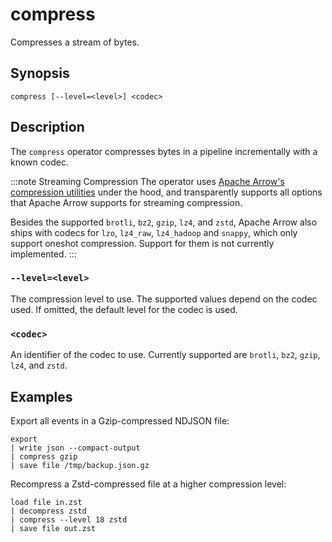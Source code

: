 # compress

Compresses a stream of bytes.

## Synopsis

```
compress [--level=<level>] <codec>
```

## Description

The `compress` operator compresses bytes in a pipeline incrementally with a
known codec.

:::note Streaming Compression
The operator uses [Apache Arrow's compression
utilities][apache-arrow-compression] under the hood, and transparently supports
all options that Apache Arrow supports for streaming compression.

Besides the supported `brotli`, `bz2`, `gzip`, `lz4`, and `zstd`, Apache Arrow
also ships with codecs for `lzo`, `lz4_raw`, `lz4_hadoop` and `snappy`, which
only support oneshot compression. Support for them is not currently implemented.
:::

[apache-arrow-compression]: https://arrow.apache.org/docs/cpp/api/utilities.html#compression

### `--level=<level>`

The compression level to use. The supported values depend on the codec used. If
omitted, the default level for the codec is used.

### `<codec>`

An identifier of the codec to use. Currently supported are `brotli`, `bz2`,
`gzip`, `lz4`, and `zstd`.

## Examples

Export all events in a Gzip-compressed NDJSON file:

```
export
| write json --compact-output
| compress gzip
| save file /tmp/backup.json.gz
```

Recompress a Zstd-compressed file at a higher compression level:

```
load file in.zst
| decompress zstd
| compress --level 18 zstd
| save file out.zst
```
